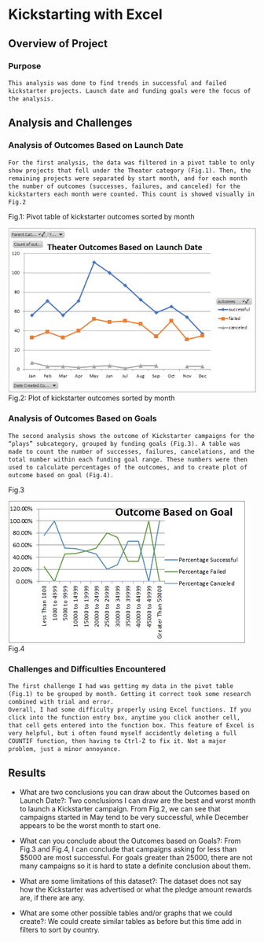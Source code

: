 # Kickstarting with Excel

## Overview of Project

### Purpose
	This analysis was done to find trends in successful and failed kickstarter projects. Launch date and funding goals were the focus of the analysis. 

## Analysis and Challenges

### Analysis of Outcomes Based on Launch Date
	For the first analysis, the data was filtered in a pivot table to only show projects that fell under the Theater category (Fig.1). Then, the remaining projects were separated by start month, and for each month the number of outcomes (successes, failures, and canceled) for the kickstarters each month were counted. This count is showed visually in Fig.2


Fig.1: Pivot table of kickstarter outcomes sorted by month

![alt text](https://github.com/specialcanadian/kickstarter-analysis/blob/main/Resources/TheaterOutcomesbyLaunchDate.png?raw=true)  
Fig.2: Plot of kickstarter outcomes sorted by month	


### Analysis of Outcomes Based on Goals
	The second analysis shows the outcome of Kickstarter campaigns for the “plays” subcategory, grouped by funding goals (Fig.3). A table was made to count the number of successes, failures, cancelations, and the total number within each funding goal range. These numbers were then used to calculate percentages of the outcomes, and to create plot of outcome based on goal (Fig.4).	

Fig.3

![alt text](https://github.com/specialcanadian/kickstarter-analysis/blob/main/Resources/Outcome_vs_Goals.png?raw=true)
Fig.4
### Challenges and Difficulties Encountered
	The first challenge I had was getting my data in the pivot table (Fig.1) to be grouped by month. Getting it correct took some research combined with trial and error. 
	Overall, I had some difficulty properly using Excel functions. If you click into the function entry box, anytime you click another cell, that cell gets entered into the function box. This feature of Excel is very helpful, but i often found myself accidently deleting a full COUNTIF function, then having to Ctrl-Z to fix it. Not a major problem, just a minor annoyance.   

## Results

- What are two conclusions you can draw about the Outcomes based on Launch Date?:
	Two conclusions I can draw are the best and worst month to launch a Kickstarter campaign. From Fig.2, we can see that campaigns started in May tend to be very successful, while December appears to be the worst month to start one. 

- What can you conclude about the Outcomes based on Goals?:
	From Fig.3 and Fig.4, I can conclude that campaigns asking for less than $5000 are most successful. For goals greater than 25000, there are not many campaigns so it is hard to state a definite conclusion about them. 

- What are some limitations of this dataset?:
	The dataset does not say how the Kickstarter was advertised or what the pledge amount rewards are, if there are any. 

- What are some other possible tables and/or graphs that we could create?:
	We could create similar tables as before but this time add in filters to sort by country.
